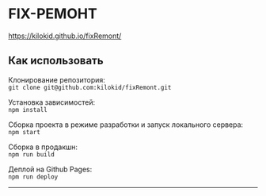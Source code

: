 # FIX-РЕМОНТ

https://kilokid.github.io/fixRemont/

## Как использовать

Клонирование репозитория:\
`git clone git@github.com:kilokid/fixRemont.git`

Установка зависимостей:\
`npm install`

Сборка проекта в режиме разработки и запуск локального сервера:\
`npm start`

Сборка в продакшн:\
`npm run build`

Деплой на Github Pages:\
`npm run deploy`

---
